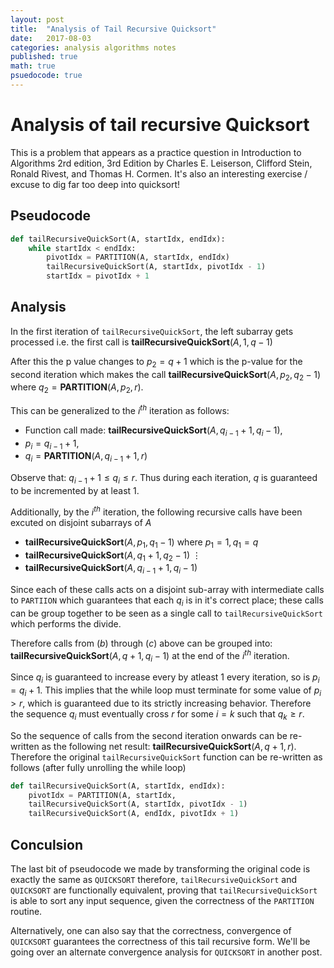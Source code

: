 ```yaml
---
layout: post
title:  "Analysis of Tail Recursive Quicksort"
date:   2017-08-03
categories: analysis algorithms notes
published: true
math: true
psuedocode: true
---
```

# Analysis of tail recursive Quicksort

This is a problem that appears as a practice question in Introduction to Algorithms 2rd edition, 3rd Edition by Charles E. Leiserson, Clifford Stein, Ronald Rivest, and Thomas H. Cormen. It's also an interesting exercise / excuse to dig far too deep into quicksort!

## Pseudocode
```python
def tailRecursiveQuickSort(A, startIdx, endIdx):
    while startIdx < endIdx:
        pivotIdx = PARTITION(A, startIdx, endIdx)
        tailRecursiveQuickSort(A, startIdx, pivotIdx - 1)
        startIdx = pivotIdx + 1
```

## Analysis
In the first iteration of `tailRecursiveQuickSort`, the left subarray gets processed i.e. the first call is $\textbf{tailRecursiveQuickSort}(A, 1, q-1)$

After this the p value changes to $p_{2} = q + 1$ which is the p-value for the second iteration which makes the call $\textbf{tailRecursiveQuickSort}(A, p_{2}, q_{2}-1)$ where $q_{2} = \textbf{PARTITION}(A, p_{2}, r)$.

This can be generalized to the $i^{th}$ iteration as follows:

* Function call made: $\textbf{tailRecursiveQuickSort}(A, q_{i-1} + 1, q_{i} - 1),$
* $p_{i} = q_{i-1} + 1,$
* $q_{i} = \textbf{PARTITION}(A, q_{i-1} + 1, r)$

Observe that: $q_{i-1} + 1 \leq q_{i} \leq r$. Thus during each iteration, $q$ is guaranteed to be incremented by at least $1$.

Additionally, by the $i^{th}$ iteration, the following recursive calls have been excuted on disjoint subarrays of $A$

* $\textbf{tailRecursiveQuickSort}(A, p_{1}, q_{1} - 1)$ where $p_{1} = 1, q_{1} = q$
* $\textbf{tailRecursiveQuickSort}(A, q_{1} + 1, q_{2} - 1)$
    $\vdots$
* $\textbf{tailRecursiveQuickSort}(A, q_{i-1} + 1, q_{i} - 1)$

Since each of these calls acts on a disjoint sub-array with intermediate calls to `PARTIION` which guarantees that each $q_{i}$ is in it's correct place; these calls can be group together to be seen as a single call to `tailRecursiveQuickSort` which performs the divide.

Therefore calls from $(b)$ through $(c)$ above can be grouped into: $\textbf{tailRecursiveQuickSort}(A, q+1, q_{i}-1)$ at the end of the $i^{th}$ iteration.

Since $q_{i}$ is guaranteed to increase every by atleast $1$ every iteration, so is $p_{i} = q_{i} + 1$. This implies that the while loop must terminate for some value of $p_{i} > r$, which is guaranteed due to its strictly increasing behavior. Therefore the sequence $q_{i}$ must eventually cross $r$ for some $i = k$ such that $q_{k} \geq r$.

So the sequence of calls from the second iteration onwards can be re-written as the following net result: $\textbf{tailRecursiveQuickSort}(A, q+1, r)$. Therefore the original `tailRecursiveQuickSort` function can be re-written as follows (after fully unrolling the while loop)

```python
def tailRecursiveQuickSort(A, startIdx, endIdx):
    pivotIdx = PARTITION(A, startIdx,
    tailRecursiveQuickSort(A, startIdx, pivotIdx - 1)
    tailRecursiveQuickSort(A, endIdx, pivotIdx + 1)
```

## Conculsion

The last bit of pseudocode we made by transforming the original code is exactly the same as `QUICKSORT` therefore, `tailRecursiveQuickSort` and `QUICKSORT` are functionally equivalent, proving that `tailRecursiveQuickSort` is able to sort any input sequence, given the correctness of the `PARTITION` routine.

Alternatively, one can also say that the correctness, convergence of `QUICKSORT` guarantees the correctness of this tail recursive form. We'll be going over an alternate convergence analysis for `QUICKSORT` in another post.
